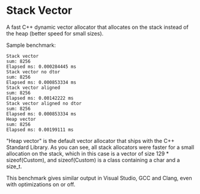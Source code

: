 # Stack Vector

A fast C++ dynamic vector allocator that allocates on the stack instead of the heap (better speed for small sizes).

Sample benchmark:
```
Stack vector
sum: 8256
Elapsed ms: 0.000284445 ms
Stack vector no dtor
sum: 8256
Elapsed ms: 0.000853334 ms
Stack vector aligned
sum: 8256
Elapsed ms: 0.00142222 ms
Stack vector aligned no dtor
sum: 8256
Elapsed ms: 0.000853334 ms
Heap vector
sum: 8256
Elapsed ms: 0.00199111 ms
```
"Heap vector" is the default vector allocator that ships with the C++ Standard Library. As you can see, all stack allocators were faster for a small allocation on the stack, which in this case is a vector of size 129 * sizeof(Custom), and sizeof(Custom) is a class containing a char and a size_t.

This benchmark gives similar output in Visual Studio, GCC and Clang, even with optimizations on or off.
